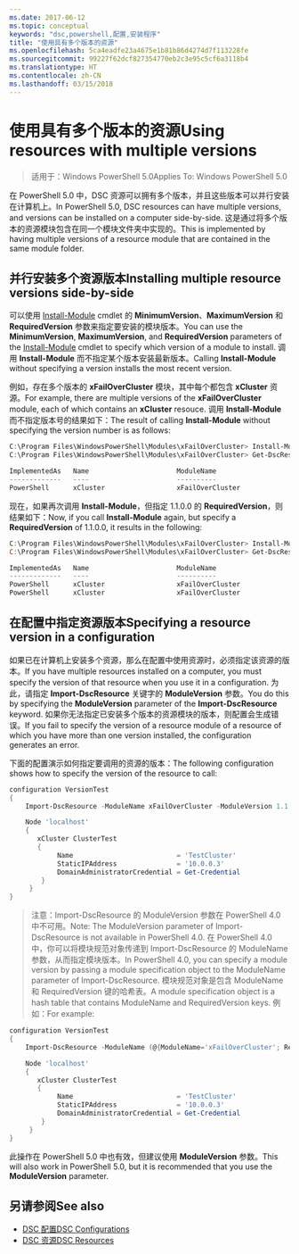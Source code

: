 ```yaml
---
ms.date: 2017-06-12
ms.topic: conceptual
keywords: "dsc,powershell,配置,安装程序"
title: "使用具有多个版本的资源"
ms.openlocfilehash: 5ca4eadfe23a4675e1b81b86d4274d7f113228fe
ms.sourcegitcommit: 99227f62dcf827354770eb2c3e95c5cf6a3118b4
ms.translationtype: HT
ms.contentlocale: zh-CN
ms.lasthandoff: 03/15/2018
---
```

# <a name="using-resources-with-multiple-versions"></a><span data-ttu-id="a47e4-103">使用具有多个版本的资源</span><span class="sxs-lookup"><span data-stu-id="a47e4-103">Using resources with multiple versions</span></span>

> <span data-ttu-id="a47e4-104">适用于：Windows PowerShell 5.0</span><span class="sxs-lookup"><span data-stu-id="a47e4-104">Applies To: Windows PowerShell 5.0</span></span>

<span data-ttu-id="a47e4-105">在 PowerShell 5.0 中，DSC 资源可以拥有多个版本，并且这些版本可以并行安装在计算机上。</span><span class="sxs-lookup"><span data-stu-id="a47e4-105">In PowerShell 5.0, DSC resources can have multiple versions, and versions can be installed on a computer side-by-side.</span></span> <span data-ttu-id="a47e4-106">这是通过将多个版本的资源模块包含在同一个模块文件夹中实现的。</span><span class="sxs-lookup"><span data-stu-id="a47e4-106">This is implemented by having multiple versions of a resource module that are contained in the same module folder.</span></span>

## <a name="installing-multiple-resource-versions-side-by-side"></a><span data-ttu-id="a47e4-107">并行安装多个资源版本</span><span class="sxs-lookup"><span data-stu-id="a47e4-107">Installing multiple resource versions side-by-side</span></span>

<span data-ttu-id="a47e4-108">可以使用 [Install-Module](https://technet.microsoft.com/library/dn807162.aspx) cmdlet 的 **MinimumVersion**、**MaximumVersion** 和 **RequiredVersion** 参数来指定要安装的模块版本。</span><span class="sxs-lookup"><span data-stu-id="a47e4-108">You can use the **MinimumVersion**, **MaximumVersion**, and **RequiredVersion** parameters of the [Install-Module](https://technet.microsoft.com/library/dn807162.aspx) cmdlet to specify which version of a module to install.</span></span> <span data-ttu-id="a47e4-109">调用 **Install-Module** 而不指定某个版本安装最新版本。</span><span class="sxs-lookup"><span data-stu-id="a47e4-109">Calling **Install-Module** without specifying a version installs the most recent version.</span></span>

<span data-ttu-id="a47e4-110">例如，存在多个版本的 **xFailOverCluster** 模块，其中每个都包含 **xCluster** 资源。</span><span class="sxs-lookup"><span data-stu-id="a47e4-110">For example, there are multiple versions of the **xFailOverCluster** module, each of which contains an **xCluster** resouce.</span></span> <span data-ttu-id="a47e4-111">调用 **Install-Module** 而不指定版本号的结果如下：</span><span class="sxs-lookup"><span data-stu-id="a47e4-111">The result of calling **Install-Module** without specifying the version number is as follows:</span></span>

```powershell
C:\Program Files\WindowsPowerShell\Modules\xFailOverCluster> Install-Module xFailOverCluster
C:\Program Files\WindowsPowerShell\Modules\xFailOverCluster> Get-DscResource xCluster

ImplementedAs   Name                      ModuleName                     Version    Properties
-------------   ----                      ----------                     -------    ----------
PowerShell      xCluster                  xFailOverCluster               1.2.0.0    {DomainAdministratorCredential, ...
```

<span data-ttu-id="a47e4-112">现在，如果再次调用 **Install-Module**，但指定 1.1.0.0 的 **RequiredVersion**，则结果如下：</span><span class="sxs-lookup"><span data-stu-id="a47e4-112">Now, if you call **Install-Module** again, but specify a **RequiredVersion** of 1.1.0.0, it results in the following:</span></span>

```powershell
C:\Program Files\WindowsPowerShell\Modules\xFailOverCluster> Install-Module xFailOverCluster -RequiredVersion 1.1
C:\Program Files\WindowsPowerShell\Modules\xFailOverCluster> Get-DscResource xCluster

ImplementedAs   Name                      ModuleName                     Version    Properties
-------------   ----                      ----------                     -------    ----------
PowerShell      xCluster                  xFailOverCluster               1.1        {DomainAdministratorCredential, Name, ...
PowerShell      xCluster                  xFailOverCluster               1.2.0.0    {DomainAdministratorCredential, Name, ...
```

## <a name="specifying-a-resource-version-in-a-configuration"></a><span data-ttu-id="a47e4-113">在配置中指定资源版本</span><span class="sxs-lookup"><span data-stu-id="a47e4-113">Specifying a resource version in a configuration</span></span>

<span data-ttu-id="a47e4-114">如果已在计算机上安装多个资源，那么在配置中使用资源时，必须指定该资源的版本。</span><span class="sxs-lookup"><span data-stu-id="a47e4-114">If you have multiple resources installed on a computer, you must specify the version of that resource when you use it in a configuration.</span></span> <span data-ttu-id="a47e4-115">为此，请指定 **Import-DscResource** 关键字的 **ModuleVersion** 参数。</span><span class="sxs-lookup"><span data-stu-id="a47e4-115">You do this by specifying the **ModuleVersion** parameter of the **Import-DscResource** keyword.</span></span> <span data-ttu-id="a47e4-116">如果你无法指定已安装多个版本的资源模块的版本，则配置会生成错误。</span><span class="sxs-lookup"><span data-stu-id="a47e4-116">If you fail to specify the version of a resource module of a resource of which you have more than one version installed, the configuration generates an error.</span></span>

<span data-ttu-id="a47e4-117">下面的配置演示如何指定要调用的资源的版本：</span><span class="sxs-lookup"><span data-stu-id="a47e4-117">The following configuration shows how to specify the version of the resource to call:</span></span>

```powershell
configuration VersionTest
{
    Import-DscResource -ModuleName xFailOverCluster -ModuleVersion 1.1

    Node 'localhost'
    {
       xCluster ClusterTest
       {
            Name                          = 'TestCluster'
            StaticIPAddress               = '10.0.0.3'
            DomainAdministratorCredential = Get-Credential
        }
     }
}     
```

><span data-ttu-id="a47e4-118">注意：Import-DscResource 的 ModuleVersion 参数在 PowerShell 4.0 中不可用。</span><span class="sxs-lookup"><span data-stu-id="a47e4-118">Note: The ModuleVersion parameter of Import-DscResource is not available in PowerShell 4.0.</span></span> <span data-ttu-id="a47e4-119">在 PowerShell 4.0 中，你可以将模块规范对象传递到 Import-DscResource 的 ModuleName 参数，从而指定模块版本。</span><span class="sxs-lookup"><span data-stu-id="a47e4-119">In PowerShell 4.0, you can specify a module version by passing a module specification object to the ModuleName parameter of Import-DscResource.</span></span> <span data-ttu-id="a47e4-120">模块规范对象是包含 ModuleName 和 RequiredVersion 键的哈希表。</span><span class="sxs-lookup"><span data-stu-id="a47e4-120">A module specification object is a hash table that contains ModuleName and RequiredVersion  keys.</span></span> <span data-ttu-id="a47e4-121">例如：</span><span class="sxs-lookup"><span data-stu-id="a47e4-121">For example:</span></span>

```powershell
configuration VersionTest
{
    Import-DscResource -ModuleName (@{ModuleName='xFailOverCluster'; RequiredVersion='1.1'} )

    Node 'localhost'
    {
       xCluster ClusterTest
       {
            Name                          = 'TestCluster'
            StaticIPAddress               = '10.0.0.3'
            DomainAdministratorCredential = Get-Credential
        }
     }
}     
```

<span data-ttu-id="a47e4-122">此操作在 PowerShell 5.0 中也有效，但建议使用 **ModuleVersion** 参数。</span><span class="sxs-lookup"><span data-stu-id="a47e4-122">This will also work in PowerShell 5.0, but it is recommended that you use the **ModuleVersion** parameter.</span></span>

## <a name="see-also"></a><span data-ttu-id="a47e4-123">另请参阅</span><span class="sxs-lookup"><span data-stu-id="a47e4-123">See also</span></span>
* [<span data-ttu-id="a47e4-124">DSC 配置</span><span class="sxs-lookup"><span data-stu-id="a47e4-124">DSC Configurations</span></span>](configurations.md)
* [<span data-ttu-id="a47e4-125">DSC 资源</span><span class="sxs-lookup"><span data-stu-id="a47e4-125">DSC Resources</span></span>](resources.md)


